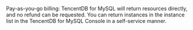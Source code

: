 Pay-as-you-go billing: TencentDB for MySQL will return resources directly, and no refund can be requested.
You can return instances in the instance list in the TencentDB for MySQL Console in a self-service manner.